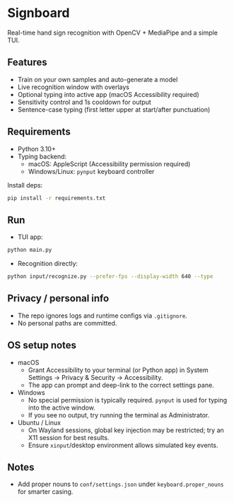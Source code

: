 # Signboard

Real-time hand sign recognition with OpenCV + MediaPipe and a simple TUI.

## Features
- Train on your own samples and auto-generate a model
- Live recognition window with overlays
- Optional typing into active app (macOS Accessibility required)
- Sensitivity control and 1s cooldown for output
- Sentence-case typing (first letter upper at start/after punctuation)

## Requirements
- Python 3.10+
- Typing backend:
	- macOS: AppleScript (Accessibility permission required)
	- Windows/Linux: `pynput` keyboard controller

Install deps:

```bash
pip install -r requirements.txt
```

## Run
- TUI app:

```bash
python main.py
```

- Recognition directly:

```bash
python input/recognize.py --prefer-fps --display-width 640 --type
```

## Privacy / personal info
- The repo ignores logs and runtime configs via `.gitignore`.
- No personal paths are committed.

## OS setup notes
- macOS
	- Grant Accessibility to your terminal (or Python app) in System Settings → Privacy & Security → Accessibility.
	- The app can prompt and deep-link to the correct settings pane.
- Windows
	- No special permission is typically required. `pynput` is used for typing into the active window.
	- If you see no output, try running the terminal as Administrator.
- Ubuntu / Linux
	- On Wayland sessions, global key injection may be restricted; try an X11 session for best results.
	- Ensure `xinput`/desktop environment allows simulated key events.

## Notes
- Add proper nouns to `conf/settings.json` under `keyboard.proper_nouns` for smarter casing.
